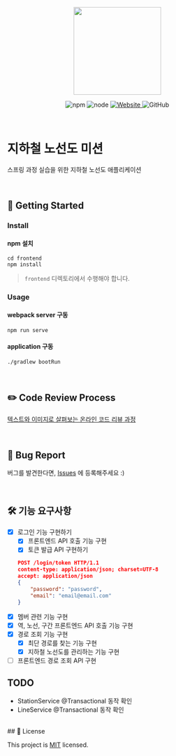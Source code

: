 <p align="center">
    <img width="200px;" src="https://raw.githubusercontent.com/woowacourse/atdd-subway-admin-frontend/master/images/main_logo.png"/>
</p>
<p align="center">
  <img alt="npm" src="https://img.shields.io/badge/npm-%3E%3D%205.5.0-blue">
  <img alt="node" src="https://img.shields.io/badge/node-%3E%3D%209.3.0-blue">
  <a href="https://techcourse.woowahan.com/c/Dr6fhku7" alt="woowacuorse subway">
    <img alt="Website" src="https://img.shields.io/website?url=https%3A%2F%2Fedu.nextstep.camp%2Fc%2FR89PYi5H">
  </a>
  <img alt="GitHub" src="https://img.shields.io/github/license/woowacourse/atdd-subway-path">
</p>

<br>

# 지하철 노선도 미션
스프링 과정 실습을 위한 지하철 노선도 애플리케이션

<br>

## 🚀 Getting Started

### Install
#### npm 설치
```
cd frontend
npm install
```
> `frontend` 디렉토리에서 수행해야 합니다.

### Usage
#### webpack server 구동
```
npm run serve
```
#### application 구동
```
./gradlew bootRun
```
<br>

## ✏️ Code Review Process
[텍스트와 이미지로 살펴보는 온라인 코드 리뷰 과정](https://github.com/next-step/nextstep-docs/tree/master/codereview)

<br>

## 🐞 Bug Report

버그를 발견한다면, [Issues](https://github.com/woowacourse/atdd-subway-path/issues) 에 등록해주세요 :)

<br>

## 🛠 기능 요구사항
- [x] 로그인 기능 구현하기
    - [x] 프론트엔드 API 호출 기능 구현
    - [x] 토큰 발급 API 구현하기
    ```json
    POST /login/token HTTP/1.1
    content-type: application/json; charset=UTF-8
    accept: application/json
    {
        "password": "password",
        "email": "email@email.com"
    }
    ```
- [x] 멤버 관련 기능 구현
- [x] 역, 노선, 구간 프론트엔드 API 호출 기능 구현
- [x] 경로 조회 기능 구현
  - [x] 최단 경로를 찾는 기능 구현
  - [x] 지하철 노선도를 관리하는 기능 구현
- [ ] 프론트엔드 경로 조회 API 구현 

## TODO
- StationService @Transactional 동작 확인
- LineService @Transactional 동작 확인

<br>
## 📝 License

This project is [MIT](https://github.com/woowacourse/atdd-subway-path/blob/master/LICENSE) licensed.

